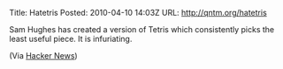 Title: Hatetris
Posted: 2010-04-10 14:03Z
URL: http://qntm.org/hatetris

Sam Hughes has created a version of Tetris which consistently picks the least useful piece. It is infuriating.

(Via [Hacker News](http://news.ycombinator.com/item?id=1253492))
